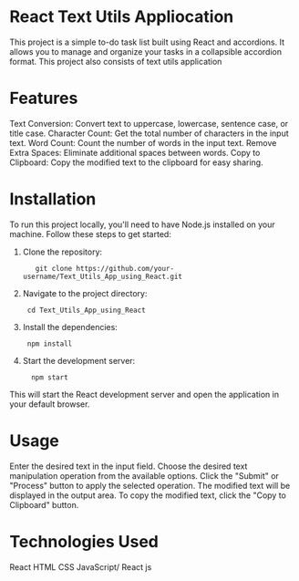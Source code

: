 # React Text Utils Appliocation
This project is a simple to-do task list built using React and accordions. It allows you to manage and organize your tasks in a collapsible accordion format.
This project also consists of text utils application

# Features
Text Conversion: Convert text to uppercase, lowercase, sentence case, or title case.
Character Count: Get the total number of characters in the input text.
Word Count: Count the number of words in the input text.
Remove Extra Spaces: Eliminate additional spaces between words.
Copy to Clipboard: Copy the modified text to the clipboard for easy sharing.

# Installation
To run this project locally, you'll need to have Node.js installed on your machine. Follow these steps to get started:

1. Clone the repository:

   ```
      git clone https://github.com/your-username/Text_Utils_App_using_React.git
   ```

2. Navigate to the project directory:

   ```
    cd Text_Utils_App_using_React

   ```

3. Install the dependencies:

   ```
    npm install
   ```

4. Start the development server:
   ```
     npm start
   ```


This will start the React development server and open the application in your default browser.

# Usage
Enter the desired text in the input field.
Choose the desired text manipulation operation from the available options.
Click the "Submit" or "Process" button to apply the selected operation.
The modified text will be displayed in the output area.
To copy the modified text, click the "Copy to Clipboard" button.

# Technologies Used
React
HTML
CSS
JavaScript/ React js




